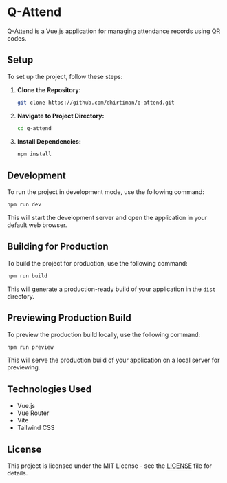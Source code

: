 # Q-Attend

Q-Attend is a Vue.js application for managing attendance records using QR codes.

## Setup

To set up the project, follow these steps:

1. **Clone the Repository:**
   ```bash
   git clone https://github.com/dhirtiman/q-attend.git
   ```
   
2. **Navigate to Project Directory:**
   ```bash
   cd q-attend
   ```

3. **Install Dependencies:**
   ```bash
   npm install
   ```

## Development

To run the project in development mode, use the following command:
```bash
npm run dev
```
This will start the development server and open the application in your default web browser.

## Building for Production

To build the project for production, use the following command:
```bash
npm run build
```
This will generate a production-ready build of your application in the `dist` directory.

## Previewing Production Build

To preview the production build locally, use the following command:
```bash
npm run preview
```
This will serve the production build of your application on a local server for previewing.

## Technologies Used

- Vue.js
- Vue Router
- Vite
- Tailwind CSS

## License

This project is licensed under the MIT License - see the [LICENSE](LICENSE) file for details.